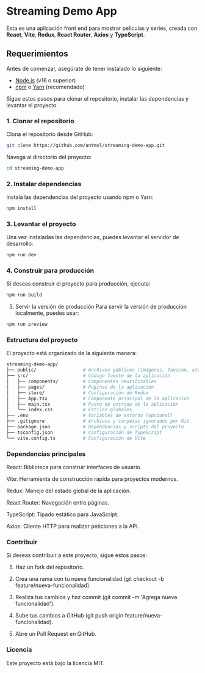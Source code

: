 # Streaming Demo App

Esta es una aplicación front end para mostrar películas y series, creada con **React**, **Vite**, **Redux**, **React Router**, **Axios** y **TypeScript**.

## Requerimientos

Antes de comenzar, asegúrate de tener instalado lo siguiente:

- [Node.js](https://nodejs.org/) (v16 o superior)
- [npm](https://www.npmjs.com/) o [Yarn](https://yarnpkg.com/) (recomendado)


Sigue estos pasos para clonar el repositorio, instalar las dependencias y levantar el proyecto.

### 1. Clonar el repositorio

Clona el repositorio desde GitHub:

```bash
git clone https://github.com/antmol/streaming-demo-app.git
```
Navega al directorio del proyecto:

```bash
cd streaming-demo-app
```
### 2. Instalar dependencias
Instala las dependencias del proyecto usando npm o Yarn:

```bash
npm install
```
### 3. Levantar el proyecto
Una vez instaladas las dependencias, puedes levantar el servidor de desarrollo:

```bash
npm run dev
```
### 4. Construir para producción
Si deseas construir el proyecto para producción, ejecuta:

```bash
npm run build
```
5. Servir la versión de producción
Para servir la versión de producción localmente, puedes usar:

```bash
npm run preview
```
### Estructura del proyecto
El proyecto está organizado de la siguiente manera:
```bash
streaming-demo-app/
├── public/                 # Archivos públicos (imágenes, favicon, etc.)
├── src/                    # Código fuente de la aplicación
│   ├── components/         # Componentes reutilizables
│   ├── pages/              # Páginas de la aplicación
│   ├── store/              # Configuración de Redux
│   ├── App.tsx             # Componente principal de la aplicación
│   ├── main.tsx            # Punto de entrada de la aplicación
│   └── index.css           # Estilos globales
├── .env                    # Variables de entorno (opcional)
├── .gitignore              # Archivos y carpetas ignorados por Git
├── package.json            # Dependencias y scripts del proyecto
├── tsconfig.json           # Configuración de TypeScript
└── vite.config.ts          # Configuración de Vite
```

### Dependencias principales
React: Biblioteca para construir interfaces de usuario.

Vite: Herramienta de construcción rápida para proyectos modernos.

Redux: Manejo del estado global de la aplicación.

React Router: Navegación entre páginas.

TypeScript: Tipado estático para JavaScript.

Axios: Cliente HTTP para realizar peticiones a la API.

### Contribuir
Si deseas contribuir a este proyecto, sigue estos pasos:

1. Haz un fork del repositorio.

2. Crea una rama con tu nueva funcionalidad (git checkout -b feature/nueva-funcionalidad).

3. Realiza tus cambios y haz commit (git commit -m 'Agrega nueva funcionalidad').

4. Sube tus cambios a GitHub (git push origin feature/nueva-funcionalidad).

5. Abre un Pull Request en GitHub.

### Licencia
Este proyecto está bajo la licencia MIT.
